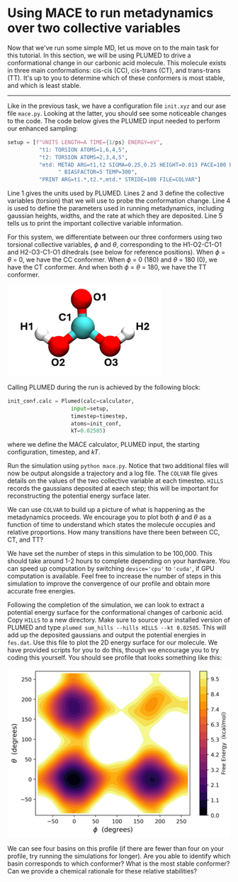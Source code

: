# Using MACE to run metadynamics over two collective variables

Now that we've run some simple MD, let us move on to the main task for this tutorial. In this section, we will be using PLUMED to drive a conformational change in our carbonic acid molecule. This molecule exists in three main conformations: cis-cis (CC), cis-trans (CT), and trans-trans (TT). It's up to you to determine which of these conformers is most stable, and which is least stable. 

---

Like in the previous task, we have a configuration file `init.xyz` and our ase file `mace.py`. Looking at the latter, you should see some noticeable changes to the code. The code below gives the PLUMED input needed to perform our enhanced sampling:

```python
setup = [f"UNITS LENGTH=A TIME={1/ps} ENERGY=eV",
          "t1: TORSION ATOMS=1,6,4,5",
          "t2: TORSION ATOMS=2,3,4,5",
          "mtd: METAD ARG=t1,t2 SIGMA=0.25,0.25 HEIGHT=0.013 PACE=100 FILE=HILLS" +
                " BIASFACTOR=5 TEMP=300",
          "PRINT ARG=t1.*,t2.*,mtd.* STRIDE=100 FILE=COLVAR"]
```

Line 1 gives the units used by PLUMED. Lines 2 and 3 define the collective variables (torsion) that we will use to probe the conformation change. Line 4 is used to define the parameters used in running metadynamics, including gaussian heights, widths, and the rate at which they are deposited. Line 5 tells us to print the important collective variable information. 

For this system, we differentiate between our three conformers using two torsional collective variables, $\phi$ and $\theta$, corresponding to the H1-O2-C1-O1 and H2-O3-C1-O1 dihedrals (see below for reference positions). When $\phi$ = $\theta$ = 0, we have the CC conformer. When $\phi$ = 0 (180) and $\theta$ = 180 (0), we have the CT conformer. And when both  $\phi$ = $\theta$ = 180, we have the TT conformer. 

<img src="./img/atoms_label.png" alt="drawing" width="350"/>

Calling PLUMED during the run is achieved by the following block:
```python
init_conf.calc = Plumed(calc=calculator,
                    input=setup,
                    timestep=timestep,
                    atoms=init_conf,
                    kT=0.02585)
```
where we define the MACE calculator, PLUMED input, the starting configuration, timestep, and *kT*. 

Run the simulation using `python mace.py`. Notice that two additional files will now be output alongside a trajectory and a log file. The `COLVAR` file gives details on the values of the two collective variable at each timestep. `HILLS` records the gaussians deposited at eaech step; this will be important for reconstructing the potential energy surface later. 

We can use `COLVAR` to build up a picture of what is happening as the metadynamics proceeds. We encourage you to plot both $\phi$ and $\theta$ as a function of time to understand which states the molecule occupies and relative proportions. How many transitions have there been between CC, CT, and TT?

We have set the number of steps in this simulation to be 100,000. This should take around 1-2 hours to complete depending on your hardware. You can speed up computation by switching `device='cpu'` to `'cuda'`, if GPU computation is available. Feel free to increase the number of steps in this simulation to improve the convergence of our profile and obtain more accurate free energies. 

Following the completion of the simulation, we can look to extract a potential energy surface for the conformational changes of carbonic acid. Copy `HILLS` to a new directory. Make sure to source your installed version of PLUMED and type `plumed sum_hills --hills HILLS --kt 0.02585`. This will add up the deposited gaussians and output the potential energies in `fes.dat`. Use this file to plot the 2D energy surface for our molecule. We have provided scripts for you to do this, though we encourage you to try coding this yourself. You should see profile that looks something like this:

<img src="./img/conf_free_energy.png" alt="drawing" width="600"/>

We can see four basins on this profile (if there are fewer than four on your profile, try running the simulations for longer). Are you able to identify which basin corresponds to which conformer? What is the most stable conformer? Can we provide a chemical rationale for these relative stabilities? 

